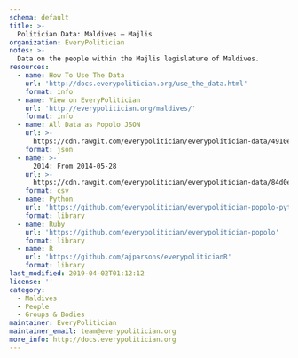 ```yaml
---
schema: default
title: >-
  Politician Data: Maldives — Majlis
organization: EveryPolitician
notes: >-
  Data on the people within the Majlis legislature of Maldives.
resources:
  - name: How To Use The Data
    url: 'http://docs.everypolitician.org/use_the_data.html'
    format: info
  - name: View on EveryPolitician
    url: 'http://everypolitician.org/maldives/'
    format: info
  - name: All Data as Popolo JSON
    url: >-
      https://cdn.rawgit.com/everypolitician/everypolitician-data/4910ea3da501a1fe196ff1b82882aa426da92783/data/Maldives/Majlis/ep-popolo-v1.0.json
    format: json
  - name: >-
      2014: From 2014-05-28
    url: >-
      https://cdn.rawgit.com/everypolitician/everypolitician-data/84d0e0e9f7abe9416353584d9b31594bd70894d3/data/Maldives/Majlis/term-2014.csv
    format: csv
  - name: Python
    url: 'https://github.com/everypolitician/everypolitician-popolo-python'
    format: library
  - name: Ruby
    url: 'https://github.com/everypolitician/everypolitician-popolo'
    format: library
  - name: R
    url: 'https://github.com/ajparsons/everypoliticianR'
    format: library
last_modified: 2019-04-02T01:12:12
license: ''
category:
  - Maldives
  - People
  - Groups & Bodies
maintainer: EveryPolitician
maintainer_email: team@everypolitician.org
more_info: http://docs.everypolitician.org
---
```

